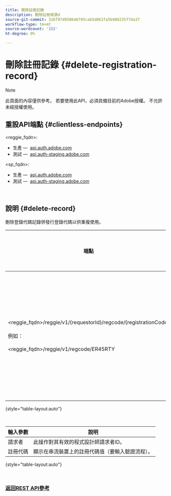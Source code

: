 ```yaml
---
title: 刪除註冊記錄
description: 刪除註冊資源d
source-git-commit: 326f97d058646795cab5d062fa5b980235f7da37
workflow-type: tm+mt
source-wordcount: '152'
ht-degree: 0%

---
```



# 刪除註冊記錄 {#delete-registration-record}

>[!NOTE]
>
>此頁面的內容僅供參考。 若要使用此API，必須具備目前的Adobe授權。 不允許未經授權使用。

## 重設API端點 {#clientless-endpoints}

&lt;reggie_fqdn>:

* 生產 —  [api.auth.adobe.com](http://api.auth.adobe.com/)
* 測試 —  [api.auth-staging.adobe.com](http://api.auth-staging.adobe.com/)

&lt;sp_fqdn>:

* 生產 —  [api.auth.adobe.com](http://api.auth.adobe.com/)
* 測試 —  [api.auth-staging.adobe.com](http://api.auth-staging.adobe.com/)

</br>


## 說明 {#delete-record}

刪除登錄代碼記錄併發行登錄代碼以供重複使用。 

| 端點 | 已呼叫  </br>依據 | 輸入   </br>Params | HTTP  </br>方法 | 回應 | HTTP  </br>回應 |
| --- | --- | --- | --- | --- | --- |
| &lt;reggie_fqdn>/reggie/v1/{requestorId}/regcode/{registrationCode}</br></br>例如：</br></br>&lt;reggie_fqdn>/reggie/v1/regcode/ER45RTY | 串流應用程式</br></br>或</br></br>程式設計人員服務 | 1.要求者ID  </br>    （路徑元件）</br>2.  註冊代碼  </br>    （路徑元件） | DELETE | 無 | 204 |

{style="table-layout:auto"}

</br>

| 輸入參數 | 說明 |
| --- | --- |
| 請求者 | 此操作對其有效的程式設計師請求者ID。 |
| 註冊代碼 | 顯示在串流裝置上的註冊代碼值（要輸入驗證流程）。 |

{style="table-layout:auto"}

</br>

### [返回REST API參考](/help/authentication/rest-api-reference.md)
